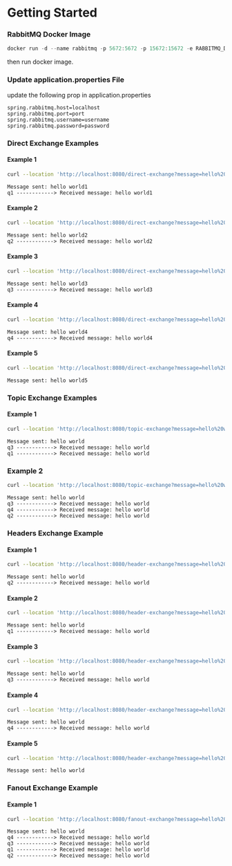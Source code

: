 # Getting Started

### RabbitMQ Docker Image

```powershell
docker run -d --name rabbitmq -p 5672:5672 -p 15672:15672 -e RABBITMQ_DEFAULT_USER=userName -e RABBITMQ_DEFAULT_PASS=password rabbitmq:3.12-management
```
then run docker image.

### Update application.properties File
update the following prop in application.properties

```properties
spring.rabbitmq.host=localhost
spring.rabbitmq.port=port
spring.rabbitmq.username=username
spring.rabbitmq.password=password
```
### Direct Exchange Examples
#### Example 1
```bash
curl --location 'http://localhost:8080/direct-exchange?message=hello%20world1&routingKey=log1'
```

```text
Message sent: hello world1
q1 ------------> Received message: hello world1
```

#### Example 2
```bash
curl --location 'http://localhost:8080/direct-exchange?message=hello%20world2&routingKey=log2'
```

```text
Message sent: hello world2
q2 ------------> Received message: hello world2
```
#### Example 3
```bash
curl --location 'http://localhost:8080/direct-exchange?message=hello%20world3&routingKey=log3'
```

```text
Message sent: hello world3
q3 ------------> Received message: hello world3
```
#### Example 4
```bash
curl --location 'http://localhost:8080/direct-exchange?message=hello%20world4&routingKey=log4'
```

```text
Message sent: hello world4
q4 ------------> Received message: hello world4
```

#### Example 5
```bash
curl --location 'http://localhost:8080/direct-exchange?message=hello%20world5&routingKey=log5'
```

```text
Message sent: hello world5
```
### Topic Exchange Examples

#### Example 1
```bash
curl --location 'http://localhost:8080/topic-exchange?message=hello%20world&routingKey=ayah.log1.log'
```

```text
Message sent: hello world
q3 ------------> Received message: hello world
q1 ------------> Received message: hello world
```

### Example 2
```bash
curl --location 'http://localhost:8080/topic-exchange?message=hello%20world&routingKey=ayah.log2.log'
```

```text
Message sent: hello world
q3 ------------> Received message: hello world
q4 ------------> Received message: hello world
q2 ------------> Received message: hello world
```

### Headers Exchange Example

#### Example 1
```bash
curl --location 'http://localhost:8080/header-exchange?message=hello%20world&type=email'
```

```text
Message sent: hello world
q2 ------------> Received message: hello world
```
#### Example 2

```bash
curl --location 'http://localhost:8080/header-exchange?message=hello%20world&type=message'
```

```text
Message sent: hello world
q1 ------------> Received message: hello world
```

#### Example 3
```bash
curl --location 'http://localhost:8080/header-exchange?message=hello%20world&type=notification'
```

```text
Message sent: hello world
q3 ------------> Received message: hello world
```

#### Example 4
```bash
curl --location 'http://localhost:8080/header-exchange?message=hello%20world&type=sms'
```

```text
Message sent: hello world
q4 ------------> Received message: hello world
```

#### Example 5
```bash
curl --location 'http://localhost:8080/header-exchange?message=hello%20world&type=mms'
```

```text
Message sent: hello world
```

### Fanout Exchange Example

#### Example 1
```bash
curl --location 'http://localhost:8080/fanout-exchange?message=hello%20world'
```

```text
Message sent: hello world
q4 ------------> Received message: hello world
q3 ------------> Received message: hello world
q1 ------------> Received message: hello world
q2 ------------> Received message: hello world
```
